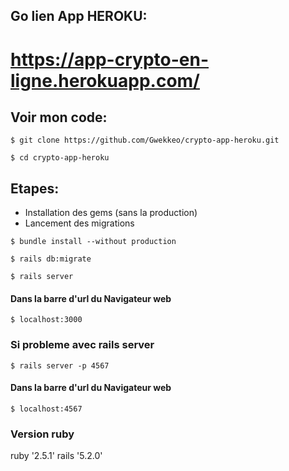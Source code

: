 ## Go lien App HEROKU:
# https://app-crypto-en-ligne.herokuapp.com/

## Voir mon code:
```
$ git clone https://github.com/Gwekkeo/crypto-app-heroku.git
```
```
$ cd crypto-app-heroku
```

## Etapes:
* Installation des gems (sans la production)
* Lancement des migrations

```
$ bundle install --without production
```
```
$ rails db:migrate
```
```
$ rails server
```

#### Dans la barre d'url du Navigateur web
```
$ localhost:3000
```

### Si probleme avec rails server
```
$ rails server -p 4567
```
#### Dans la barre d'url du Navigateur web
```
$ localhost:4567
```

### Version ruby
ruby '2.5.1'
rails '5.2.0'

